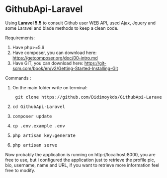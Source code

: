 # GithubApi-Laravel
<p>
  Using <strong>Laravel 5.5</strong> to consult Github user WEB API, used Ajax, 
  Jquery and some Laravel and blade methods to keep a clean code.
</p>

Requirements:
<ol>
  <li>Have php>=5.6</li>
  <li>
    Have composer, you can download here: 
    <a href="https://getcomposer.org/doc/00-intro.md">https://getcomposer.org/doc/00-intro.md</a>
  </li>
  <li>
    Have GIT, you can download here:
    <a href="https://git-scm.com/book/en/v2/Getting-Started-Installing-Git">
      https://git-scm.com/book/en/v2/Getting-Started-Installing-Git
    </a>
  </li>
</ol>

Commands :
<ol>
  <li>
    On the main folder write on terminal:
    <pre> git clone https://github.com/Didimoykds/GithubApi-Laravel.git</pre>
  </li>
  <li>
    <pre>cd GithubApi-Laravel</pre>
  </li>
  <li>
    <pre>composer update</pre>
  </li>
  <li>
    <pre>cp .env.example .env</pre>
  </li>
  <li>
    <pre>php artisan key:generate</pre>
  </li>
  <li>
    <pre>php artisan serve</pre>
  </li>
</ol>
<p>
  Now probably the application is running on http://localhost:8000, you are free to use, but i configured the application just to retrieve the profile pic, bio, username, name and URL, if you want to retrieve more information feel free to modify. 
</p>
